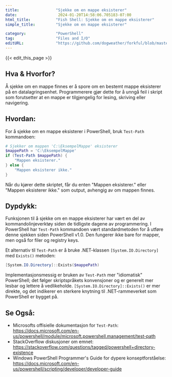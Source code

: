 ```yaml
---
title:                "Sjekke om en mappe eksisterer"
date:                  2024-01-20T14:58:06.705183-07:00
html_title:           "Fish Shell: Sjekke om en mappe eksisterer"
simple_title:         "Sjekke om en mappe eksisterer"

category:             "PowerShell"
tag:                  "Files and I/O"
editURL:              "https://github.com/dogweather/forkful/blob/master/content/no/powershell/checking-if-a-directory-exists.md"
---
```


{{< edit_this_page >}}

## Hva & Hvorfor?
Å sjekke om en mappe finnes er å spore om en bestemt mappe eksisterer på en datalagringsenhet. Programmerere gjør dette for å unngå feil i skript som forutsetter at en mappe er tilgjengelig for lesing, skriving eller navigering.

## Hvordan:
For å sjekke om en mappe eksisterer i PowerShell, bruk `Test-Path` kommandoen:

```PowerShell
# Sjekker om mappen 'C:\EksempelMappe' eksisterer
$mappePath = 'C:\EksempelMappe'
if (Test-Path $mappePath) {
    "Mappen eksisterer."
} else {
    "Mappen eksisterer ikke."
}
```

Når du kjører dette skriptet, får du enten "Mappen eksisterer." eller "Mappen eksisterer ikke." som output, avhengig av om mappen finnes.

## Dypdykk:
Funksjonen til å sjekke om en mappe eksisterer har vært en del av kommandolinjeverktøy siden de tidligste dagene av programmering. I PowerShell har `Test-Path` kommandoen vært standardmetoden for å utføre denne sjekken siden PowerShell v1.0. Den fungerer ikke bare for mapper, men også for filer og registry keys.

Et alternativ til `Test-Path` er å bruke .NET-klassen `[System.IO.Directory]` med `Exists()` metoden:

```PowerShell
[System.IO.Directory]::Exists($mappePath)
```

Implementasjonsmessig er bruken av `Test-Path` mer "idiomatisk" PowerShell; det følger skriptspråkets konvensjoner og er generelt mer lesbar og lettere å vedlikeholde. `[System.IO.Directory]::Exists()` er mer direkte, og det indikerer en sterkere knytning til .NET-rammeverket som PowerShell er bygget på.

## Se Også:
- Microsofts offisielle dokumentasjon for `Test-Path`: https://docs.microsoft.com/en-us/powershell/module/microsoft.powershell.management/test-path
- StackOverflow diskusjoner om emnet: https://stackoverflow.com/questions/tagged/powershell+directory-existence
- Windows PowerShell Programmer's Guide for dypere konseptforståelse: https://docs.microsoft.com/en-us/powershell/scripting/developer/developer-guide
